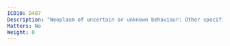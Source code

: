 ```yaml
---
ICD10: D487
Description: "Neoplasm of uncertain or unknown behaviour: Other specified sites"
Matters: No
Weight: 0
---
```

